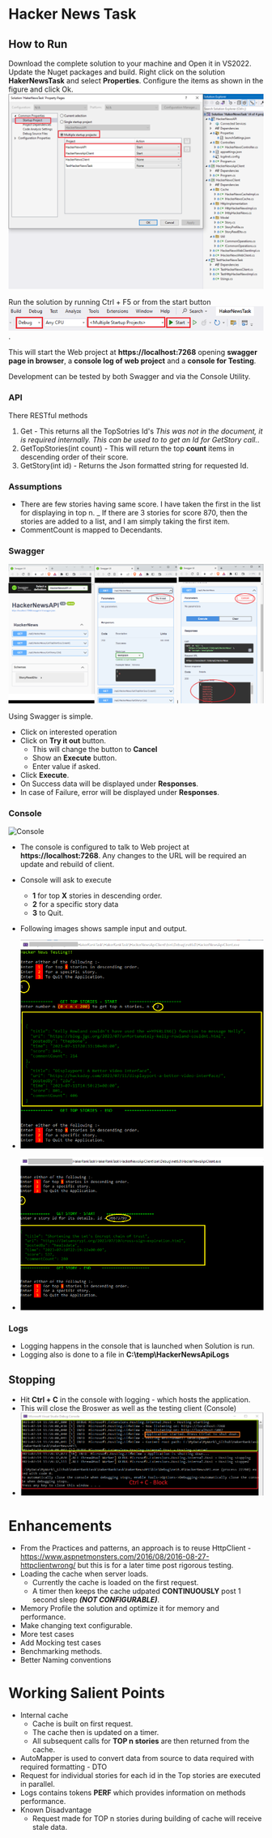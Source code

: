 # Hacker News Task

## How to Run

Download the complete solution to your machine and Open it in VS2022.
Update the Nuget packages and build.
Right click on the solution **HakerNewsTask** and select **Properties**.
Configure the items as shown in the figure and click Ok.
![Multiple startup project configuration](/Images/SolutionStartup.png)

Run the solution by running Ctrl + F5 or from the start button ![Run button](Images/ProjectRun.png).

This will start the Web project at **https://localhost:7268** opening **swagger page in browser**, a **console log of web project** and a **console for Testing**.

Development can be tested by both Swagger and via the Console Utility.

### API

There RESTful methods

1. Get - This returns all the TopSotries Id's _This was not in the document, it is required internally. This can be used to to get an Id for GetStory call._.
1. GetTopStories(int count) - This will return the top **count** items in descending order of their score.
1. GetStory(int id) - Returns the Json formatted string for requested Id.

### Assumptions

- There are few stories having same score. I have taken the first in the list for displaying in top n.
  \_ If there are 3 stories for score 870, then the stories are added to a list, and I am simply taking the first item.
- CommentCount is mapped to Decendants.

### Swagger

![Swagger UI](Images/Swagger.png)

Using Swagger is simple.

- Click on interested operation
- Click on **Try it out** button.
  - This will change the button to **Cancel**
  - Show an **Execute** button.
  - Enter value if asked.
- Click **Execute**.
- On Success data will be displayed under **Responses**.
- In case of Failure, error will be displayed under **Responses**.

### Console

![Console](Imaages/Console01.png)

- The console is configured to talk to Web project at **https://localhost:7268**. Any changes to the URL will be required an update and rebuild of client.
- Console will ask to execute
  - **1** for top **X** stories in descending order.
  - **2** for a specific story data
  - **3** to Quit.
- Following images shows sample input and output.

- ![For top 2 stories](Images/Console10.png)

- ![For specific story](Images/Console20.png)

### Logs

- Logging happens in the console that is launched when Solution is run.
- Logging also is done to a file in **C:\temp\HackerNewsApiLogs**

## Stopping
- Hit **Ctrl + C** in the console with logging - which hosts the application.
- This will close the Broswer as well as the testing client (Console)
- ![Stopping Console](Images/Stopping.png)

# Enhancements

- From the Practices and patterns, an approach is to reuse HttpClient - https://www.aspnetmonsters.com/2016/08/2016-08-27-httpclientwrong/ but this is for a later time post rigorous testing.
- Loading the cache when server loads.
  - Currently the cache is loaded on the first request.
  - A timer then keeps the cache udpated **CONTINUOUSLY** post 1 second sleep **_(NOT CONFIGURABLE)_**.
- Memory Profile the solution and optimize it for memory and performance.
- Make changing text configurable.
- More test cases
- Add Mocking test cases
- Benchmarking methods.
- Better Naming conventions

# Working Salient Points

- Internal cache
  - Cache is built on first request.
  - The cache then is updated on a timer.
  - All subsequent calls for **TOP n stories** are then returned from the cache.
- AutoMapper is used to convert data from source to data required with required formatting - DTO
- Request for individual stories for each id in the Top stories are executed in parallel.
- Logs contains tokens **PERF** which provides information on methods performance. 
- Known Disadvantage
  - Request made for TOP n stories during building of cache will receive stale data.
